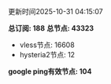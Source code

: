 更新时间2025-10-31 04:15:07

**总订阅: 188**
**总节点: 43323**
- vless节点: 16608
- hysteria2节点: 12

**google ping有效节点: 104**
